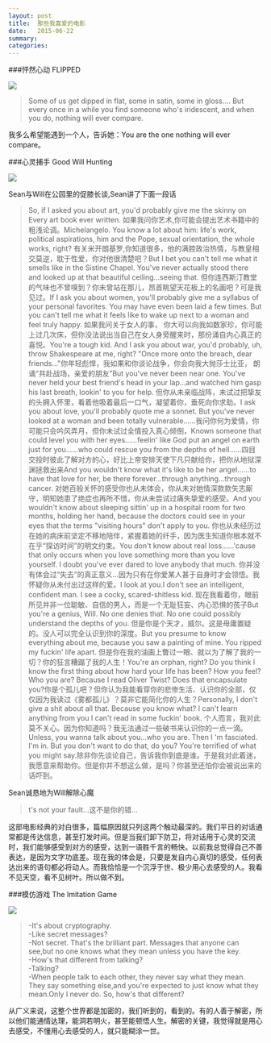 ```yaml
---
layout: post
title:  那些我喜爱的电影
date:   2015-06-22
summary:
categories:
---
```


###怦然心动 FLIPPED  

![](https://github.com/HarmonyHu/harmonyhu.github.io/raw/master/_posts/images/flipped.JPG)  

>Some of us get dipped in flat, some in satin, some in gloss.... But every once in a while you find someone who's iridescent, and when you do, nothing will ever compare.

我多么希望能遇到一个人，告诉她：You are the one nothing will ever compare。

###心灵捕手 Good Will Hunting  

![](https://github.com/HarmonyHu/harmonyhu.github.io/raw/master/_posts/images/goodwillhunting.JPG)  

Sean与Will在公园里的促膝长谈,Sean讲了下面一段话 
>So, if I asked you about art, you'd probably give me the skinny on Every art book ever written. 如果我问你艺术,你可能会提出艺术书籍中的粗浅论调。Michelangelo. You know a lot about him: life's work, political aspirations, him and the Pope, sexual orientation, the whole works, right? 有关米开朗基罗,你知道很多，他的满腔政治热情，与教皇相交莫逆，耽于性爱，你对他很清楚吧？But I bet you can't tell me what it smells like in the Sistine Chapel. You've never actually stood there and looked up at that beautiful ceiling…seeing that. 但你连西斯汀教堂的气味也不曾嗅到？你未曾站在那儿，昂首眺望天花板上的名画吧？可是我见过。If I ask you about women, you'll probably give me a syllabus of your personal favorites. You may have even been laid a few times. But you can't tell me what it feels like to wake up next to a woman and feel truly happy. 如果我问关于女人的事， 你大可以向我如数家珍，你可能上过几次床，但你没法说出当自己在女人身旁醒来时，那份涌自内心真正的喜悦。You're a tough kid. And I ask you about war, you'd probably, uh, throw Shakespeare at me, right? "Once more onto the breach, dear friends…"你年轻彪悍，我如果和你谈论战争，你会向我大抛莎士比亚， 朗诵“共赴战场，亲爱的朋友”But you've never been near one. You've never held your best friend's head in your lap…and watched him gasp his last breath, lookin' to you for help. 但你从未亲临战阵，未试过把挚友的头拥入怀里，看着他吸着最后一口气，凝望着你，垂死向你求助。I ask you about love, you'll probably quote me a sonnet. But you've never looked at a woman and been totally vulnerable……我问你何为爱情，你可能只会吟风弄月，但你未试过全情投入真心倾倒，Known someone that could level you with her eyes……feelin' like God put an angel on earth just for you……who could rescue you from the depths of hell……四目交投时彼此了解对方的心，好比上帝安排天使下凡只献给你，把你从地狱深渊拯救出来And you wouldn't know what it's like to be her angel……to have that love for her, be there forever…through anything…through cancer. 
对她百般关怀的感受你也从未体会，你从未对她情深款款矢志厮守，明知她患了绝症也再所不惜，你从未尝试过痛失挚爱的感受。And you wouldn't know about sleeping sittin' up in a hospital room for two months, holding her hand, because the doctors could see in your eyes that the terms "visiting hours" don't apply to you. 你也从未经历过在她的病床前坚定不移地陪伴，紧握着她的纤手，因为医生知道你根本就不在乎“探访时间”的明文约束。You don't know about real loss……'cause that only occurs when you love something more than you love yourself. I doubt you've ever dared to love anybody that much. 你并没有体会过“失去”的真正意义...因为只有在你爱某人甚于自身时才会领悟。我怀疑你从未付出过这样的爱。I look at you.I don't see an intelligent, confident man. I see a cocky, scared-shitless kid. 现在我看着你，眼前所见并非一位聪敏、自信的男人，而是一个无耻狂妄、内心恐惧的孩子But you're a genius, Will. No one denies that. No one could possibly understand the depths of you. 但是你是个天才，威尔。这是毋庸置疑的。没人可以完全认识到你的深度。But you presume to know everything about me, because you saw a painting of mine. You ripped my fuckin' life apart. 但是你在我的油画上瞥过一眼、就以为了解了我的一切？你的狂言糟蹋了我的人生！You're an orphan, right? Do you think I know the first thing about how hard your life has been? How you feel? Who you are? Because I read Oliver Twist? Does that encapsulate you?你是个孤儿吧？但你认为我能看穿你的悲惨生活、认识你的全部，仅仅因为我读过《雾都孤儿》？莫非它能简化你的人生？Personally, I don't give a shit about all that. Because you know what? I can't learn anything from you I can't read in some fuckin' book. 个人而言，我对此莫不关心。因为你知道吗？我无法通过一些破书来认识你的一点一滴。Unless, you wanna talk about you…who you are. Then I 'm fasciated. I'm in. But you don't want to do that, do you? You're terrified of what you might say.除非你先谈论自己，告诉我你到底是谁。于是我对此着迷，我愿意来帮助你。但是你并不想这么做，是吗？你甚至还怕你会被说出来的话吓到。

Sean诚恳地为Will解除心魔
>t's not your fault...这不是你的错...

这部电影经典的对白很多，篇幅原因就只列这两个触动最深的。我们平日的对话通常都是传达信息，甚至打发时间。但是当我们卸下防卫，将对话用于心灵的交流时，我们能够感受到对方的感受，达到一语胜千言的畅快。以前我总觉得自己不善表达，是因为文字功底差。现在我的体会是，只要是发自内心真切的感受，任何表达出来的语句都必将动人。而我恰恰是一个沉浮于世、极少用心去感受的人。我看不见天空，看不见树叶。所以做不到。  

###模仿游戏 The Imitation Game  

![](https://github.com/HarmonyHu/harmonyhu.github.io/raw/master/_posts/images/theimitationgame.JPG)  

>-It's about cryptography.   
>-Like secret messages?  
>-Not secret. That's the brilliant part. Messages that anyone can see,but no one knows what they mean unless you have the key.  
>-How's that different from talking?  
>-Talking?  
>-When people talk to each other, they never say what they mean. They say something else,and you're expected to just know what they mean.Only I never do. So, how's that different?  

从广义来说，这整个世界都是加密的，我们听到的，看到的。有的人善于解密，所以他们能通情达理，能洞若明火，甚至能顿悟人生。解密的关键，我觉得就是用心去感受，不懂用心去感受的人，就只能糊涂一世。
